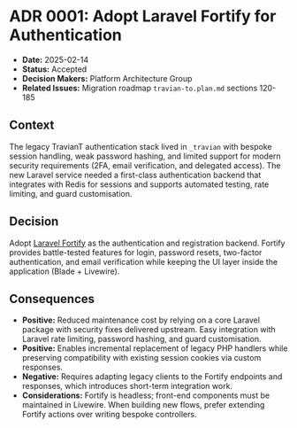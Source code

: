 # ADR 0001: Adopt Laravel Fortify for Authentication

- **Date:** 2025-02-14
- **Status:** Accepted
- **Decision Makers:** Platform Architecture Group
- **Related Issues:** Migration roadmap `travian-to.plan.md` sections 120-185

## Context

The legacy TravianT authentication stack lived in `_travian` with bespoke session handling, weak password hashing, and limited support for modern security requirements (2FA, email verification, and delegated access). The new Laravel service needed a first-class authentication backend that integrates with Redis for sessions and supports automated testing, rate limiting, and guard customisation.

## Decision

Adopt [Laravel Fortify](https://laravel.com/docs/fortify) as the authentication and registration backend. Fortify provides battle-tested features for login, password resets, two-factor authentication, and email verification while keeping the UI layer inside the application (Blade + Livewire).

## Consequences

- **Positive:** Reduced maintenance cost by relying on a core Laravel package with security fixes delivered upstream. Easy integration with Laravel rate limiting, password hashing, and guard customisation.
- **Positive:** Enables incremental replacement of legacy PHP handlers while preserving compatibility with existing session cookies via custom responses.
- **Negative:** Requires adapting legacy clients to the Fortify endpoints and responses, which introduces short-term integration work.
- **Considerations:** Fortify is headless; front-end components must be maintained in Livewire. When building new flows, prefer extending Fortify actions over writing bespoke controllers.
